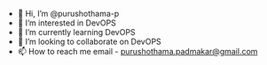 - 👋 Hi, I’m @purushothama-p
- 👀 I’m interested in DevOPS
- 🌱 I’m currently learning DevOPS
- 💞️ I’m looking to collaborate on DevOPS
- 📫 How to reach me email - purushothama.padmakar@gmail.com
<!---
purushothama-p/purushothama-p is a ✨ special ✨ repository because its `README.md` (this file) appears on your GitHub profile.
You can click the Preview link to take a look at your changes.
--->
